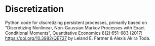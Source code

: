 # Discretization
Python code for discretizing persistent processes, primarily based on "Discretizing Nonlinear, Non-Gaussian Markov Processes with Exact Conditional Moments", Quantitative Economics 8(2):651-683 (2017) https://doi.org/10.3982/QE737 by Leland E. Farmer & Alexis Akira Toda.
